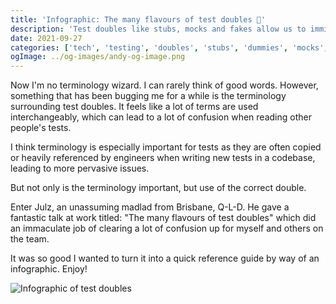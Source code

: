 ```yaml
---
title: 'Infographic: The many flavours of test doubles 🍦'
description: 'Test doubles like stubs, mocks and fakes allow us to immitate or observe how the code we are testing behaves. However terminology surrounding doubles can be confusing and terms are often used interchangeably.'
date: 2021-09-27
categories: ['tech', 'testing', 'doubles', 'stubs', 'dummies', 'mocks', 'fakes']
ogImage: ../og-images/andy-og-image.png
---
```


Now I'm no terminology wizard. I can rarely think of good words. However, something that has been bugging me for a while is the terminology surrounding test doubles. It feels like a lot of terms are used interchangeably, which can lead to a lot of confusion when reading other people's tests. 

I think terminology is especially important for tests as they are often copied or heavily referenced by engineers when writing new tests in a codebase, leading to more pervasive issues.

But not only is the terminology important, but use of the correct double.

Enter Julz, an unassuming madlad from Brisbane, Q-L-D. He gave a fantastic talk at work titled: "The many flavours of test doubles" which did an immaculate job of clearing a lot of confusion up for myself and others on the team.

It was so good I wanted to turn it into a quick reference guide by way of an infographic. Enjoy!

![Infographic of test doubles](https://res.cloudinary.com/djq5ic5br/image/upload/v1632739784/The_Many_Flavours_of_Test_Doubles_by20lt.png)